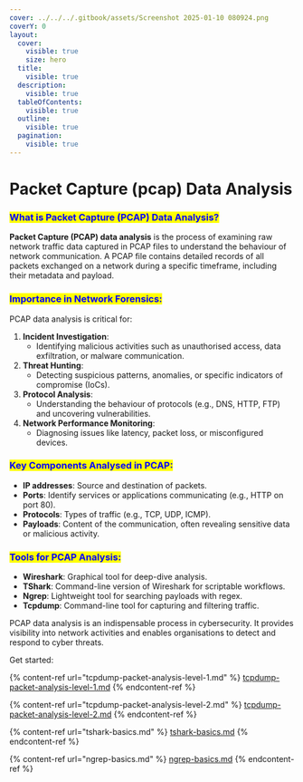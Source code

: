 ```yaml
---
cover: ../../../.gitbook/assets/Screenshot 2025-01-10 080924.png
coverY: 0
layout:
  cover:
    visible: true
    size: hero
  title:
    visible: true
  description:
    visible: true
  tableOfContents:
    visible: true
  outline:
    visible: true
  pagination:
    visible: true
---
```


# Packet Capture (pcap) Data Analysis

### <mark style="color:blue;">What is Packet Capture (PCAP) Data Analysis?</mark>

**Packet Capture (PCAP) data analysis** is the process of examining raw network traffic data captured in PCAP files to understand the behaviour of network communication. A PCAP file contains detailed records of all packets exchanged on a network during a specific timeframe, including their metadata and payload.

### <mark style="color:blue;">Importance in Network Forensics:</mark>

PCAP data analysis is critical for:

1. **Incident Investigation**:
   * Identifying malicious activities such as unauthorised access, data exfiltration, or malware communication.
2. **Threat Hunting**:
   * Detecting suspicious patterns, anomalies, or specific indicators of compromise (IoCs).
3. **Protocol Analysis**:
   * Understanding the behaviour of protocols (e.g., DNS, HTTP, FTP) and uncovering vulnerabilities.
4. **Network Performance Monitoring**:
   * Diagnosing issues like latency, packet loss, or misconfigured devices.

### <mark style="color:blue;">Key Components Analysed in PCAP:</mark>

* **IP addresses**: Source and destination of packets.
* **Ports**: Identify services or applications communicating (e.g., HTTP on port 80).
* **Protocols**: Types of traffic (e.g., TCP, UDP, ICMP).
* **Payloads**: Content of the communication, often revealing sensitive data or malicious activity.

### <mark style="color:blue;">Tools for PCAP Analysis:</mark>

* **Wireshark**: Graphical tool for deep-dive analysis.
* **TShark**: Command-line version of Wireshark for scriptable workflows.
* **Ngrep**: Lightweight tool for searching payloads with regex.
* **Tcpdump**: Command-line tool for capturing and filtering traffic.

PCAP data analysis is an indispensable process in cybersecurity. It provides visibility into network activities and enables organisations to detect and respond to cyber threats.

Get started:

{% content-ref url="tcpdump-packet-analysis-level-1.md" %}
[tcpdump-packet-analysis-level-1.md](tcpdump-packet-analysis-level-1.md)
{% endcontent-ref %}

{% content-ref url="tcpdump-packet-analysis-level-2.md" %}
[tcpdump-packet-analysis-level-2.md](tcpdump-packet-analysis-level-2.md)
{% endcontent-ref %}

{% content-ref url="tshark-basics.md" %}
[tshark-basics.md](tshark-basics.md)
{% endcontent-ref %}

{% content-ref url="ngrep-basics.md" %}
[ngrep-basics.md](ngrep-basics.md)
{% endcontent-ref %}

